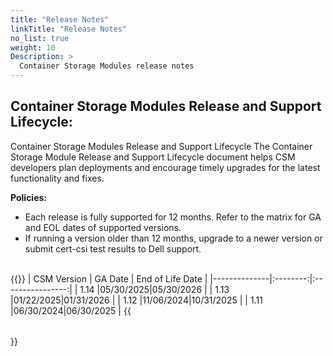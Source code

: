 ```yaml
---
title: "Release Notes"
linkTitle: "Release Notes"
no_list: true
weight: 10
Description: >
  Container Storage Modules release notes
---
```


## Container Storage Modules Release and Support Lifecycle:

Container Storage Modules Release and Support Lifecycle
The Container Storage Module Release and Support Lifecycle document helps CSM developers plan deployments and encourage timely upgrades for the latest functionality and fixes.

**Policies:**
- Each release is fully supported for 12 months. Refer to the matrix for GA and EOL dates of supported versions.
- If running a version older than 12 months, upgrade to a newer version or submit cert-csi test results to Dell support.

<br>
{{<table "table table-striped table-bordered table-sm">}}
| CSM Version  | GA Date  | End of Life Date |
|--------------|:--------:|:----------------:|
| 1.14         |05/30/2025|05/30/2026      |
| 1.13         |01/22/2025|01/31/2026        |
| 1.12         |11/06/2024|10/31/2025        |
| 1.11         |06/30/2024|06/30/2025        |
{{</table>}}
